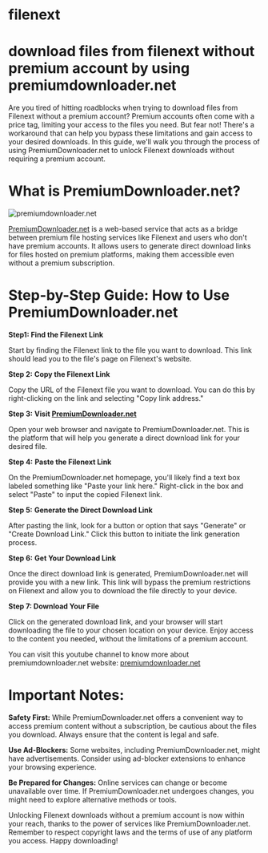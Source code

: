 # filenext
# download files from filenext without premium account by using premiumdownloader.net
Are you tired of hitting roadblocks when trying to download files from Filenext without a premium account? Premium accounts often come with a price tag, limiting your access to the files you need. But fear not! There's a workaround that can help you bypass these limitations and gain access to your desired downloads. In this guide, we'll walk you through the process of using PremiumDownloader.net to unlock Filenext downloads without requiring a premium account.

# What is PremiumDownloader.net?

![premiumdownloader.net](https://premiumdownloader.net/wp-content/uploads/2023/05/premium_LOGO_BIG-768x768.png)

[PremiumDownloader.net](https://premiumdownloader.net/) is a web-based service that acts as a bridge between premium file hosting services like Filenext and users who don't have premium accounts. It allows users to generate direct download links for files hosted on premium platforms, making them accessible even without a premium subscription.

# Step-by-Step Guide: How to Use PremiumDownloader.net

**Step1: Find the Filenext Link**

Start by finding the Filenext link to the file you want to download. This link should lead you to the file's page on Filenext's website.

**Step 2:** **Copy the Filenext Link**

Copy the URL of the Filenext file you want to download. You can do this by right-clicking on the link and selecting "Copy link address."

**Step 3:** **Visit [PremiumDownloader.net](https://premiumdownloader.net/)**

Open your web browser and navigate to PremiumDownloader.net. This is the platform that will help you generate a direct download link for your desired file.

**Step 4:** **Paste the Filenext Link**

On the PremiumDownloader.net homepage, you'll likely find a text box labeled something like "Paste your link here." Right-click in the box and select "Paste" to input the copied Filenext link.

**Step 5:** **Generate the Direct Download Link**

After pasting the link, look for a button or option that says "Generate" or "Create Download Link." Click this button to initiate the link generation process.

**Step 6:** **Get Your Download Link**

Once the direct download link is generated, PremiumDownloader.net will provide you with a new link. This link will bypass the premium restrictions on Filenext and allow you to download the file directly to your device.

**Step 7: Download Your File**

Click on the generated download link, and your browser will start downloading the file to your chosen location on your device. Enjoy access to the content you needed, without the limitations of a premium account.


You can visit this youtube channel to know more about premiumdownloader.net website: [premiumdownloader.net](https://www.youtube.com/@premiumdownloaderdotnet2023)

# Important Notes:

**Safety First:** While PremiumDownloader.net offers a convenient way to access premium content without a subscription, be cautious about the files you download. Always ensure that the content is legal and safe.

**Use Ad-Blockers:** Some websites, including PremiumDownloader.net, might have advertisements. Consider using ad-blocker extensions to enhance your browsing experience.

**Be Prepared for Changes:** Online services can change or become unavailable over time. If PremiumDownloader.net undergoes changes, you might need to explore alternative methods or tools.

Unlocking Filenext downloads without a premium account is now within your reach, thanks to the power of services like PremiumDownloader.net. Remember to respect copyright laws and the terms of use of any platform you access. Happy downloading!
